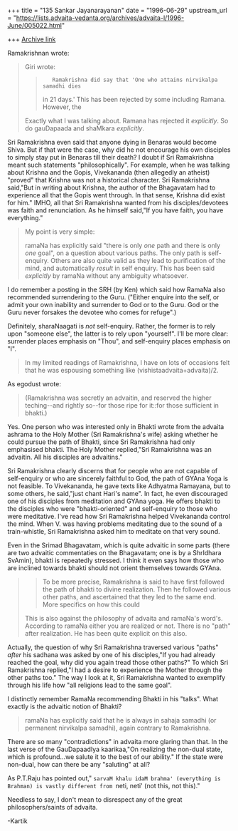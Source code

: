 +++
title = "135 Sankar Jayanarayanan"
date = "1996-06-29"
upstream_url = "https://lists.advaita-vedanta.org/archives/advaita-l/1996-June/005022.html"

+++
[Archive link](https://lists.advaita-vedanta.org/archives/advaita-l/1996-June/005022.html)

Ramakrishnan wrote:

> Giri wrote:
>
> >        Ramakrishna did say that 'One who attains nirvikalpa samadhi dies
> >in 21 days.' This has been rejected by some including Ramana. However, the
>
> Exactly what I was talking about. Ramana has rejected it _explicitly_. So do
> gauDapaada and shaMkara _explicitly_.

Sri Ramakrishna even said that anyone dying in Benaras would become Shiva.
But if that were the case, why did he not encourage his own disciples to simply
stay put in Benaras till their death? I doubt if Sri Ramakrishna meant such
statements "philosophically". For example, when he was talking about Krishna
and the Gopis, Vivekananda (then allegedly an atheist) "proved" that Krishna was
not a historical character. Sri Ramakrishna said,"But in writing about Krishna,
the author of the Bhagavatam had to experience all that the Gopis went through.
In that sense, Krishna did exist for him." IMHO, all that Sri Ramakrishna wanted
from his disciples/devotees was faith and renunciation. As he himself said,"If
you have faith, you have everything."

> My point is very simple:
>
> ramaNa has explicitly said "there is only _one_ path and there is only _one_
> goal", on a question about various paths. The only path is self-enquiry.
 Others
> are also quite valid as they lead to purification of the mind, and
> automatically _result_ in self enquiry. This has been said _explicitly_ by
> ramaNa without any ambiguity whatsoever.

I do remember a posting in the SRH (by Ken) which said how RamaNa also
recommended surrendering to the Guru. ("Either enquire into the self, or admit
your own inability and surrender to God or to the Guru. God or the Guru never
forsakes the devotee who comes for refuge".)

Definitely, sharaNaagati is _not_ self-enquiry. Rather, the former is to rely
upon "someone else", the latter is to rely upon "yourself". I'll be more clear:
surrender places emphasis on "Thou", and self-enquiry places emphasis on "I".

> In my limited readings of Ramakrishna, I have on lots of occasions felt that
> he was espousing something like (vishistaadvaita+advaita)/2.
>

As egodust wrote:

> (Ramakrishna was secretly an advaitin, and reserved the
> higher teching--and rightly so--for those ripe for it::for those sufficient
> in bhakti.)

Yes. One person who was interested only in Bhakti wrote from the advaita
ashrama to the Holy Mother (Sri Ramakrishna's wife) asking whether he could
pursue the path of Bhakti, since Sri Ramakrishna had only emphasised bhakti.
The Holy Mother replied,"Sri Ramakrishna was an advaitin. All his disciples are
advaitins."

Sri Ramakrishna clearly discerns that for people who are not capable of
self-enquiry or who are sincerely faithful to God, the path of GYAna Yoga is
not feasible. To Vivekananda, he gave texts like Adhyatma Ramayana,
but to some others, he said,"just chant Hari's name". In fact, he even
discouraged one of his disciples from meditation and GYAna yoga.
He offers bhakti to the disciples who were "bhakti-oriented" and
self-enquiry to those who were meditative. I've read how Sri Ramakrishna
helped Vivekananda control the mind. When V. was having problems
meditating due to the sound of a train-whistle, Sri Ramakrishna asked him to
meditate on that very sound.

Even in the Srimad Bhagavatam, which is quite advaitic in some parts (there are
two advaitic commentaties on the Bhagavatam; one is by a ShrIdhara SvAmin),
bhakti is repeatedly stressed. I think it even says how those who are inclined
towards bhakti should not orient themselves towards GYAna.

> >To be more precise, Ramakrishna is said to have first followed the path of
> >bhakti to divine realization.   Then he followed various other paths, and
> >ascertained that they led to the same end.   More specifics on how this could
>
> This is also against the philosophy of advaita and ramaNa's word's. According
> to ramaNa either you are realized or not. There is no "path" after
 realization.
> He has been quite explicit on this also.

Actually, the question of why Sri Ramakrishna traversed various "paths" _after_
his sadhana was asked by one of his disciples,"If you had already reached the
goal, why did you again tread those other paths?" To which Sri Ramakrishna
replied,"I had a desire to experience the Mother through the other paths too."
The way I look at it, Sri Ramakrishna wanted to exemplify through his life
how "all religions lead to the same goal".

I distinctly remember RamaNa recommending Bhakti in his "talks".
What exactly is the advaitic notion of Bhakti?

>
> ramaNa has explicitly said that he is always in sahaja samadhi (or permanent
> nirvikalpa samadhi), again contrary to Ramakrishna.

There are so many "contradictions" in advaita more glaring than that. In the
last verse of the GauDapaadIya kaarikaa,"On realizing the non-dual state, which
is profound...we salute it to the best of our ability." If the state were
non-dual, how can there be any "saluting" at all?

As P.T.Raju has pointed out," `sarvaM khalu idaM brahma' (everything is Brahman)
is vastly different from `neti, neti' (not this, not this)."

Needless to say, I don't mean to disrespect any of the great philosophers/saints
of advaita.

-Kartik

